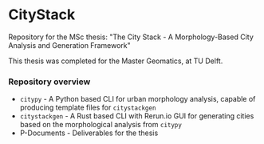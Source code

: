 # CityStack
Repository for the MSc thesis: "The City Stack - A Morphology-Based City Analysis and Generation Framework"

This thesis was completed for the Master Geomatics, at TU Delft.

### Repository overview
- `citypy` - A Python based CLI for urban morphology analysis, capable of producing template files for `citystackgen`
- `citystackgen` - A Rust based CLI with Rerun.io GUI for generating cities based on the morphological analysis from `citypy`
- P-Documents - Deliverables for the thesis
